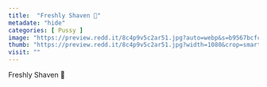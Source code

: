 ```yaml
---
title:  "Freshly Shaven 🥺"
metadate: "hide"
categories: [ Pussy ]
image: "https://preview.redd.it/8c4p9v5c2ar51.jpg?auto=webp&s=b9567bcfc21241b451b93255f6c336e4c06c170f"
thumb: "https://preview.redd.it/8c4p9v5c2ar51.jpg?width=1080&crop=smart&auto=webp&s=b67fe615ff73dc66509b8a4599d30ee9e028a960"
visit: ""
---
```

Freshly Shaven 🥺
